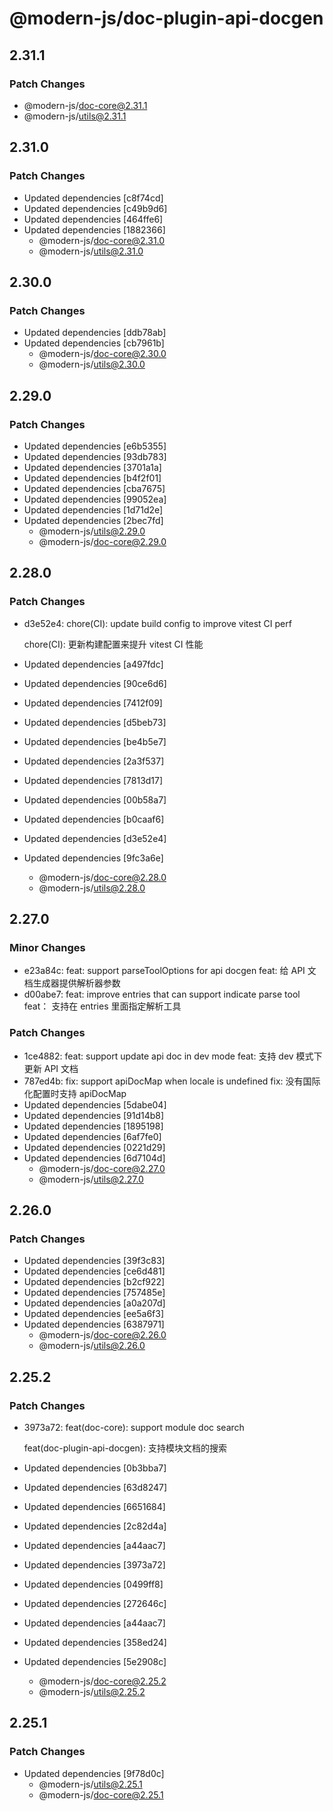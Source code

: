 # @modern-js/doc-plugin-api-docgen

## 2.31.1

### Patch Changes

- @modern-js/doc-core@2.31.1
- @modern-js/utils@2.31.1

## 2.31.0

### Patch Changes

- Updated dependencies [c8f74cd]
- Updated dependencies [c49b9d6]
- Updated dependencies [464ffe6]
- Updated dependencies [1882366]
  - @modern-js/doc-core@2.31.0
  - @modern-js/utils@2.31.0

## 2.30.0

### Patch Changes

- Updated dependencies [ddb78ab]
- Updated dependencies [cb7961b]
  - @modern-js/doc-core@2.30.0
  - @modern-js/utils@2.30.0

## 2.29.0

### Patch Changes

- Updated dependencies [e6b5355]
- Updated dependencies [93db783]
- Updated dependencies [3701a1a]
- Updated dependencies [b4f2f01]
- Updated dependencies [cba7675]
- Updated dependencies [99052ea]
- Updated dependencies [1d71d2e]
- Updated dependencies [2bec7fd]
  - @modern-js/utils@2.29.0
  - @modern-js/doc-core@2.29.0

## 2.28.0

### Patch Changes

- d3e52e4: chore(CI): update build config to improve vitest CI perf

  chore(CI): 更新构建配置来提升 vitest CI 性能

- Updated dependencies [a497fdc]
- Updated dependencies [90ce6d6]
- Updated dependencies [7412f09]
- Updated dependencies [d5beb73]
- Updated dependencies [be4b5e7]
- Updated dependencies [2a3f537]
- Updated dependencies [7813d17]
- Updated dependencies [00b58a7]
- Updated dependencies [b0caaf6]
- Updated dependencies [d3e52e4]
- Updated dependencies [9fc3a6e]
  - @modern-js/doc-core@2.28.0
  - @modern-js/utils@2.28.0

## 2.27.0

### Minor Changes

- e23a84c: feat: support parseToolOptions for api docgen
  feat: 给 API 文档生成器提供解析器参数
- d00abe7: feat: improve entries that can support indicate parse tool
  feat： 支持在 entries 里面指定解析工具

### Patch Changes

- 1ce4882: feat: support update api doc in dev mode
  feat: 支持 dev 模式下更新 API 文档
- 787ed4b: fix: support apiDocMap when locale is undefined
  fix: 没有国际化配置时支持 apiDocMap
- Updated dependencies [5dabe04]
- Updated dependencies [91d14b8]
- Updated dependencies [1895198]
- Updated dependencies [6af7fe0]
- Updated dependencies [0221d29]
- Updated dependencies [6d7104d]
  - @modern-js/doc-core@2.27.0
  - @modern-js/utils@2.27.0

## 2.26.0

### Patch Changes

- Updated dependencies [39f3c83]
- Updated dependencies [ce6d481]
- Updated dependencies [b2cf922]
- Updated dependencies [757485e]
- Updated dependencies [a0a207d]
- Updated dependencies [ee5a6f3]
- Updated dependencies [6387971]
  - @modern-js/doc-core@2.26.0
  - @modern-js/utils@2.26.0

## 2.25.2

### Patch Changes

- 3973a72: feat(doc-core): support module doc search

  feat(doc-plugin-api-docgen): 支持模块文档的搜索

- Updated dependencies [0b3bba7]
- Updated dependencies [63d8247]
- Updated dependencies [6651684]
- Updated dependencies [2c82d4a]
- Updated dependencies [a44aac7]
- Updated dependencies [3973a72]
- Updated dependencies [0499ff8]
- Updated dependencies [272646c]
- Updated dependencies [a44aac7]
- Updated dependencies [358ed24]
- Updated dependencies [5e2908c]
  - @modern-js/doc-core@2.25.2
  - @modern-js/utils@2.25.2

## 2.25.1

### Patch Changes

- Updated dependencies [9f78d0c]
  - @modern-js/utils@2.25.1
  - @modern-js/doc-core@2.25.1
